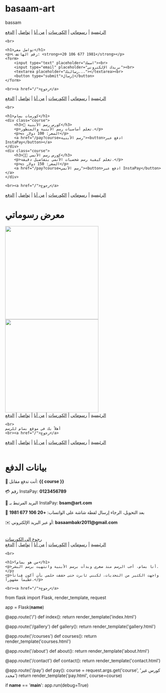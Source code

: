 # basaam-art
bassam

<!DOCTYPE html>
<html lang="ar">
<head>
    <meta charset="UTF-8">
    <title>contact</title>
    <link rel="stylesheet" href="/static/style.css">
</head>
<body>
    
<nav>
    <a href="/">الرئيسية</a> |
    <a href="/gallery">رسوماتي</a> |
    <a href="/courses">الكورسات</a> |
    <a href="/about">من أنا</a> |
    <a href="/contact">تواصل</a> |
    <a href="/pay">الدفع</a>
</nav>

    <br>
    
    <h1>تواصل معي</h1>
    <p>📞 رقم الهاتف: <strong>+20 106 677 1981</strong></p>
    <form>
        <input type="text" placeholder="اسمك"><br>
        <input type="email" placeholder="بريدك الإلكتروني"><br>
        <textarea placeholder="رسالتك..."></textarea><br>
        <button type="submit">إرسال</button>
    </form>
    
    <br><a href="/">رجوع</a>
</body>
</html>


<!DOCTYPE html>
<html lang="ar">
<head>
    <meta charset="UTF-8">
    <title>courses</title>
    <link rel="stylesheet" href="/static/style.css">
</head>
<body>
    
<nav>
    <a href="/">الرئيسية</a> |
    <a href="/gallery">رسوماتي</a> |
    <a href="/courses">الكورسات</a> |
    <a href="/about">من أنا</a> |
    <a href="/contact">تواصل</a> |
    <a href="/pay">الدفع</a>
</nav>

    <br>
    
    <h1>كورسات بسام</h1>
    <div class="course">
        <h3>🎨 كورس رسم الأبنية</h3>
        <p>تعلم أساسيات رسم الأبنية والمنظور.</p>
        <p>💵 السعر: 100 دولار</p>
        <a href="/pay?course=رسم الأبنية"><button>ادفع عبر InstaPay</button></a>
    </div>
    <div class="course">
        <h3>🧑‍🎨 كورس رسم الأنمي</h3>
        <p>تعلم كيفية رسم شخصيات الأنمي بتفاصيل دقيقة.</p>
        <p>💵 السعر: 150 دولار</p>
        <a href="/pay?course=رسم الأنمي"><button>ادفع عبر InstaPay</button></a>
    </div>
    
    <br><a href="/">رجوع</a>
</body>
</html>


<!DOCTYPE html>
<html lang="ar">
<head>
    <meta charset="UTF-8">
    <title>معرض الرسومات</title>
    <link rel="stylesheet" href="/static/style.css">
</head>
<body>
    <nav>
        <a href="/">الرئيسية</a> |
        <a href="/gallery">رسوماتي</a> |
        <a href="/courses">الكورسات</a> |
        <a href="/about">من أنا</a> |
        <a href="/contact">تواصل</a> |
        <a href="/pay">الدفع</a>
    </nav>
    <h1>معرض رسوماتي</h1>
    <img src="/static/images/art1.jpg" width="300"><img src="/static/images/art2.jpg" width="300">
</body>
</html>


<!DOCTYPE html>
<html lang="ar">
<head>
    <meta charset="UTF-8">
    <title>index</title>
    <link rel="stylesheet" href="/static/style.css">
</head>
<body>
    
<nav>
    <a href="/">الرئيسية</a> |
    <a href="/gallery">رسوماتي</a> |
    <a href="/courses">الكورسات</a> |
    <a href="/about">من أنا</a> |
    <a href="/contact">تواصل</a> |
    <a href="/pay">الدفع</a>
</nav>

    <br>
    أهلاً بك في موقع بسام للرسم
    <br><a href="/">رجوع</a>
</body>
</html>


<!DOCTYPE html>
<html lang="ar">
<head>
    <meta charset="UTF-8">
    <title>الدفع عبر InstaPay</title>
    <link rel="stylesheet" href="/static/style.css">
</head>
<body>
    <nav>
        <a href="/">الرئيسية</a> |
        <a href="/gallery">رسوماتي</a> |
        <a href="/courses">الكورسات</a> |
        <a href="/about">من أنا</a> |
        <a href="/contact">تواصل</a> |
        <a href="/pay">الدفع</a>
    </nav>
    <br>
    <h1>بيانات الدفع</h1>
    <p>🧾 أنت تدفع مقابل: <strong>{{ course }}</strong></p>
    <p>💳 رقم InstaPay: <strong>0123456789</strong></p>
    <p>📧 البريد المرتبط بـ InstaPay: <strong>bsam@art.com</strong></p>
    <p>📱 بعد التحويل، الرجاء إرسال لقطة شاشة على الواتساب: <strong>+20 106 677 1981</strong></p>
    <p>✉️ أو عبر البريد الإلكتروني: <strong>basaambakr2011@gmail.com</strong></p>
    <br><a href="/courses">رجوع إلى الكورسات</a>
</body>
</html>


<!DOCTYPE html>
<html lang="ar">
<head>
    <meta charset="UTF-8">
    <title>about</title>
    <link rel="stylesheet" href="/static/style.css">
</head>
<body>
    
<nav>
    <a href="/">الرئيسية</a> |
    <a href="/gallery">رسوماتي</a> |
    <a href="/courses">الكورسات</a> |
    <a href="/about">من أنا</a> |
    <a href="/contact">تواصل</a> |
    <a href="/pay">الدفع</a>
</nav>

    <br>
    
    <h1>من هو بسام؟</h1>
    <p>أنا بسام، أحب الرسم منذ صغري وبدأت برسم الأبنية وانتهيت برسم البشر.</p>
    <p>واجهت الكثير من التحديات، لكنني ثابرت حتى حققت حلمي بأن أكون فناناً عظيماً مشهوراً.</p>
    
    <br><a href="/">رجوع</a>
</body>
</html>


from flask import Flask, render_template, request

app = Flask(__name__)

@app.route('/')
def index():
    return render_template('index.html')

@app.route('/gallery')
def gallery():
    return render_template('gallery.html')

@app.route('/courses')
def courses():
    return render_template('courses.html')

@app.route('/about')
def about():
    return render_template('about.html')

@app.route('/contact')
def contact():
    return render_template('contact.html')

@app.route('/pay')
def pay():
    course = request.args.get('course', 'كورس غير محدد')
    return render_template('pay.html', course=course)

if __name__ == '__main__':
    app.run(debug=True)
